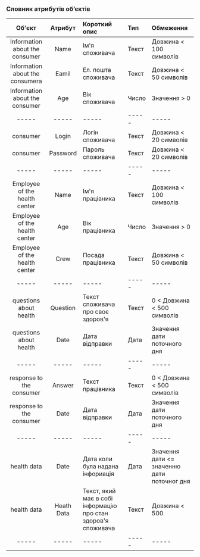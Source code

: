### Словник атрибутів об’єктів
|Об'єкт|Атрибут|Короткий опис|Тип|Обмеження|
|:-----:|:-----:|:-----|:-----|:-----|
|Information about the consumer|Name|Ім'я споживача|Текст|Довжина < 100 символів|
|Information about the consumerа|Eamil|Ел. пошта споживача|Текст|Довжина < 50 символів|
|Information about the consumer|Age|Вік споживача|Число|Значення > 0|
|-----|-----|-----|-----|-----|
|consumer|Login|Логін споживача|Текст|Довжина < 20 символів|
|consumer|Password|Пароль споживача|Текст|Довжина < 20 символів|
|-----|-----|-----|-----|-----|
|Employee of the health center|Name|Ім'я працівника|Текст|Довжина < 100 символів|
|Employee of the health center|Age|Вік працівника|Число|Значення > 0|
|Employee of the health center|Crew|Посада працівника|Текст|Довжина < 50 символів|
|-----|-----|-----|-----|-----|
|questions about health|Question|Текст споживача про своє здоров'я|Текст|0 < Довжина < 500 символів|
|questions about health|Date|Дата відправки|Дата|Значення дати поточного дня|
|-----|-----|-----|-----|-----|
|response to the consumer|Answer|Текст працівника|Текст|0 < Довжина < 500 символів|
|response to the consumer|Date|Дата відправки|Дата|Значення дати поточного дня|
|-----|-----|-----|-----|-----|
|health data|Date|Дата коли була надана інфориація|Дата|Значення дати <= значенню дати поточног дня|
|health data|Heath Data|Текст, який має в собі інформацію про стан здоров'я споживача|Текст|Довжина < 500 |
|-----|-----|-----|-----|-----|
